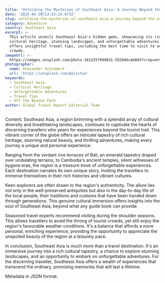```yaml
---
title: 'Unfolding the Mysteries of Southeast Asia: A Journey Beyond the Ordinary '
date: '2025-04-20T13:53:24.671Z'
slug: unfolding-the-mysteries-of-southeast-asia-a-journey-beyond-the-ordinary
category: Adventure
country: Southeast Asia
excerpt: >-
  This article unveils Southeast Asia's hidden gems, showcasing its rich
  cultural heritage, stunning landscapes, and unforgettable adventures. It
  offers insightful travel tips, including the best time to visit to avoid the
  crowds.
imageUrl: >-
  https://images.unsplash.com/photo-1612257999831-555846cde043?crop=entropy&cs=tinysrgb&fit=max&fm=jpg&ixid=M3w3Mzk5OTB8MHwxfHNlYXJjaHw1fHxTb3V0aGVhc3QlMjBBc2lhfGVufDB8MHx8fDE3NDYyNzU4MTd8MA&ixlib=rb-4.0.3&q=80&w=1080
photographer:
  name: Alexander Schimmeck
  url: 'https://unsplash.com/@alschim'
keywords:
  - Southeast Asia
  - Cultural Heritage
  - Unforgettable Adventures
  - Travel Tips
  - Off the Beaten Path
author: Global Travel Report Editorial Team
---
```

Content: Southeast Asia, a region brimming with a splendid array of cultural diversity and breathtaking landscapes, continues to captivate the hearts of discerning travellers who yearn for experiences beyond the tourist trail. This vibrant corner of the globe offers an intricate tapestry of rich cultural heritage, stunning natural beauty, and thrilling adventures, making every journey a unique and personal experience.

Ranging from the verdant rice terraces of Bali, an emerald tapestry draped over undulating terrains, to Cambodia's ancient temples, silent witnesses of bygone eras, the region is a treasure trove of unforgettable experiences. Each destination narrates its own unique story, inviting the travellers to immerse themselves in their rich histories and vibrant cultures.

Keen explorers are often drawn to the region's authenticity. The allure lies not only in the well-preserved antiquities but also in the day-to-day life of the local people, their traditions and customs that have been handed down through generations. This genuine cultural immersion offers insights into the soul of Southeast Asia, beyond what any guide book can provide.

Seasoned travel experts recommend visiting during the shoulder seasons. This allows travellers to avoid the throng of tourist crowds, yet still enjoy the region's favourable weather conditions. It's a balance that affords a more personal, enriching experience, providing the opportunity to appreciate the unspoiled beauty of the region at a leisurely pace.

In conclusion, Southeast Asia is much more than a travel destination. It's an immersive journey into a rich cultural tapestry, a chance to explore stunning landscapes, and an opportunity to embark on unforgettable adventures. For the discerning traveller, Southeast Asia offers a wealth of experiences that transcend the ordinary, promising memories that will last a lifetime.

Metadata in JSON format:

